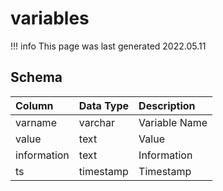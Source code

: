 # variables

!!! info
	This page was last generated 2022.05.11

## Schema

| Column | Data Type | Description |
| :--- | :--- | :--- |
| varname | varchar | Variable Name |
| value | text | Value |
| information | text | Information |
| ts | timestamp | Timestamp |

